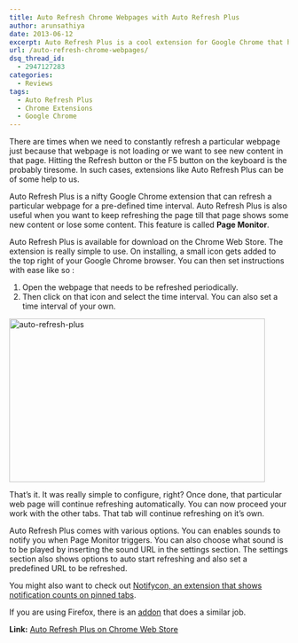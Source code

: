 ```yaml
---
title: Auto Refresh Chrome Webpages with Auto Refresh Plus
author: arunsathiya
date: 2013-06-12
excerpt: Auto Refresh Plus is a cool extension for Google Chrome that helps you to automatically refresh a particular webpage with a time interval or monitor a page.
url: /auto-refresh-chrome-webpages/
dsq_thread_id:
  - 2947127283
categories:
  - Reviews
tags:
  - Auto Refresh Plus
  - Chrome Extensions
  - Google Chrome
---
```

There are times when we need to constantly refresh a particular webpage just because that webpage is not loading or we want to see new content in that page. Hitting the Refresh button or the F5 button on the keyboard is the probably tiresome. In such cases, extensions like Auto Refresh Plus can be of some help to us.

Auto Refresh Plus is a nifty Google Chrome extension that can refresh a particular webpage for a pre-defined time interval. Auto Refresh Plus is also useful when you want to keep refreshing the page till that page shows some new content or lose some content. This feature is called **Page Monitor**.

Auto Refresh Plus is available for download on the Chrome Web Store. The extension is really simple to use. On installing, a small icon gets added to the top right of your Google Chrome browser. You can then set instructions with ease like so :

  1. <span style="line-height: 14px;">Open the webpage that needs to be refreshed periodically.</span>
  2. Then click on that icon and select the time interval. You can also set a time interval of your own.

[<img class="size-full wp-image-75191 aligncenter" alt="auto-refresh-plus" src="http://cdn.devilsworkshop.org/files/2013/06/auto-refresh-plus.png" width="461" height="295" />][1]

That&#8217;s it. It was really simple to configure, right? Once done, that particular web page will continue refreshing automatically. You can now proceed your work with the other tabs. That tab will continue refreshing on it&#8217;s own.

Auto Refresh Plus comes with various options. You can enables sounds to notify you when Page Monitor triggers. You can also choose what sound is to be played by inserting the sound URL in the settings section. The settings section also shows options to auto start refreshing and also set a predefined URL to be refreshed.

You might also want to check out [Notifycon, an extension that shows notification counts on pinned tabs][2].

If you are using Firefox, there is an [addon][3] that does a similar job.

**Link:** <a href="https://chrome.google.com/webstore/detail/auto-refresh-plus/oilipfekkmncanaajkapbpancpelijih" onclick="_gaq.push(['_trackEvent', 'outbound-article', 'https://chrome.google.com/webstore/detail/auto-refresh-plus/oilipfekkmncanaajkapbpancpelijih', 'Auto Refresh Plus on Chrome Web Store']);" title="Auto Refresh Plus"  target="_blank">Auto Refresh Plus on Chrome Web Store</a>

 [1]: http://cdn.devilsworkshop.org/files/2013/06/auto-refresh-plus.png
 [2]: http://devilsworkshop.org/reviews/notifycon-shows-notification-count-pinned-tabs-chrome/74669/ "Get Notification Count on pinned tabs with Chrome"
 [3]: http://devilsworkshop.org/tips/google-wave-notification-on-chrome-and-firefox/18667/ "Google Wave notification on Chrome and Firefox"
